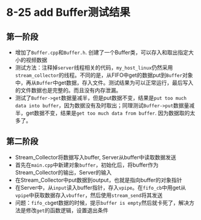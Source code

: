 # 8-25 add Buffer测试结果

## 第一阶段

- 增加了`Buffer.cpp`和`Buffer.h`. 创建了一个Buffer类，可以存入和取出指定大小的视频数据
- 测试方法：注释掉`server`线程相关的代码，`my_host_linux`仍然采用`stream_collector`的线程。不同的是，从FIFO中get的数据put到`Buffer`对象中，再从`Buffer`中get数据，存入文件。测试结果为可以正常运行，最后写入的文件数据也是完整的。而且没有内存泄漏。
- 测试了`Buffer->get`数据量减半，但是put数据不变，结果是`put too much data into buffer`，因为数据没有及时取出；同理测试`Buffer->put`数据量减半，get数据不变，结果是`get too much data from buffer`. 因为数据取的太多了。

## 第二阶段

- Stream_Collector将数据写入buffer, Server从buffer中读取数据发送
- 首先在`main.cpp`中新建对象`buffer`，初始化后，将buffer作为Stream_Collector的输出，Server的输入
- 在Stream_Collector中put数据到output，也就是指向buffer的对象指针
- 在Server中，从`input`读入buffer指针，存入`vpipe`。在`fifo_cb`中用get从`vpipe`中获取数据存入`vbuffer`，然后使用`stream_send`将其发送
- 问题：`fifo_cb`get数据的时候，提示`buffer is empty`然后就卡死了，解决方法是修改`get`的函数逻辑，设置退出条件 